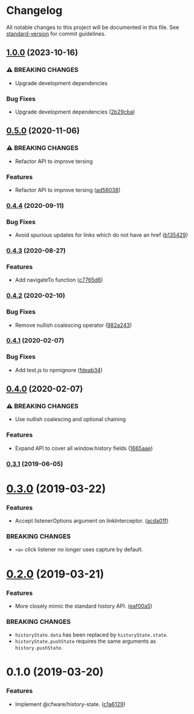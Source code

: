 # Changelog

All notable changes to this project will be documented in this file. See [standard-version](https://github.com/conventional-changelog/standard-version) for commit guidelines.

## [1.0.0](https://github.com/cfware/history-state/compare/v0.5.0...v1.0.0) (2023-10-16)


### ⚠ BREAKING CHANGES

* Upgrade development dependencies

### Bug Fixes

* Upgrade development dependencies ([2b29cba](https://github.com/cfware/history-state/commit/2b29cbaedba4d1b713242960cba968824ed6d570))

## [0.5.0](https://github.com/cfware/history-state/compare/v0.4.4...v0.5.0) (2020-11-06)


### ⚠ BREAKING CHANGES

* Refactor API to improve tersing

### Features

* Refactor API to improve tersing ([ad58038](https://github.com/cfware/history-state/commit/ad58038ff49492bcc59565f8d6cc02835eeb1c4e))

### [0.4.4](https://github.com/cfware/history-state/compare/v0.4.3...v0.4.4) (2020-09-11)


### Bug Fixes

* Avoid spurious updates for links which do not have an href ([b135429](https://github.com/cfware/history-state/commit/b135429245987780c387e81a8e3d4f6b79a1005d))

### [0.4.3](https://github.com/cfware/history-state/compare/v0.4.2...v0.4.3) (2020-08-27)


### Features

* Add navigateTo function ([c7765d6](https://github.com/cfware/history-state/commit/c7765d6c3ddd0c8acf29eeb3e5902fb688a06a31))

### [0.4.2](https://github.com/cfware/history-state/compare/v0.4.1...v0.4.2) (2020-02-10)


### Bug Fixes

* Remove nullish coalescing operator ([982a243](https://github.com/cfware/history-state/commit/982a243c75d4fedc58659b930946d898851d21e1))

### [0.4.1](https://github.com/cfware/history-state/compare/v0.4.0...v0.4.1) (2020-02-07)


### Bug Fixes

* Add test.js to npmignore ([fdeab34](https://github.com/cfware/history-state/commit/fdeab34fef43fb2d68eb9a7fcc60753e92ab14ed))

## [0.4.0](https://github.com/cfware/history-state/compare/v0.3.1...v0.4.0) (2020-02-07)


### ⚠ BREAKING CHANGES

* Use nullish coalescing and optional chaining

### Features

* Expand API to cover all window.history fields ([1665aae](https://github.com/cfware/history-state/commit/1665aae23029348e6aeaf295ae87fcc5a6d2199e))

### [0.3.1](https://github.com/cfware/history-state/compare/v0.3.0...v0.3.1) (2019-06-05)



# [0.3.0](https://github.com/cfware/history-state/compare/v0.2.0...v0.3.0) (2019-03-22)


### Features

* Accept listenerOptions argument on linkInterceptor. ([acda01f](https://github.com/cfware/history-state/commit/acda01f))


### BREAKING CHANGES

* `<a>` click listener no longer uses capture by default.



# [0.2.0](https://github.com/cfware/history-state/compare/v0.1.0...v0.2.0) (2019-03-21)


### Features

* More closely mimic the standard history API. ([eaf00a5](https://github.com/cfware/history-state/commit/eaf00a5))


### BREAKING CHANGES

* `historyState.data` has been replaced by
`historyState.state`.
* `historyState.pushState` requires the same arguments as
`history.pushState`.



# 0.1.0 (2019-03-20)


### Features

* Implement @cfware/history-state. ([c1a6129](https://github.com/cfware/history-state/commit/c1a6129))
